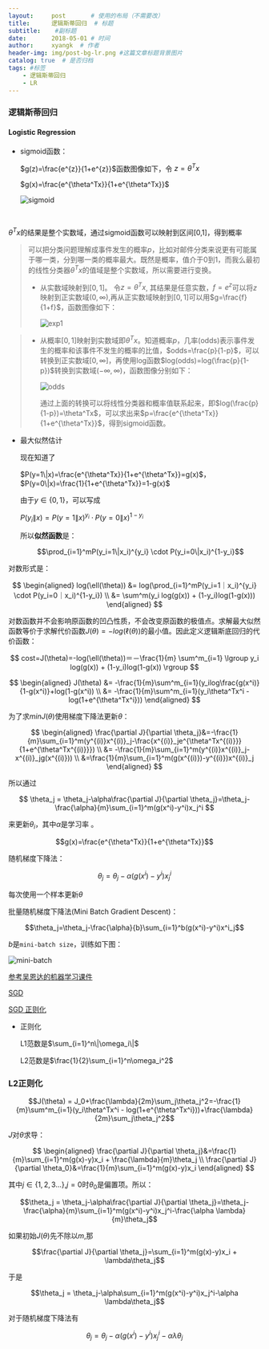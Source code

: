 ```yaml
---
layout:     post       # 使用的布局（不需要改）
title:      逻辑斯蒂回归  # 标题 
subtitle:    #副标题
date:       2018-05-01 # 时间
author:     xyangk  # 作者
header-img: img/post-bg-lr.png #这篇文章标题背景图片
catalog: true  # 是否归档
tags: #标签
    - 逻辑斯蒂回归
    - LR
---
```


### 逻辑斯蒂回归

#### Logistic Regression

- sigmoid函数：

  $g(z)=\frac{e^{z}}{1+e^{z}}$函数图像如下，令  $z=\theta^Tx$

  $g(x)=\frac{e^{\theta^Tx}}{1+e^{\theta^Tx}}$

  ![sigmoid](https://user-images.githubusercontent.com/9495054/53283635-5f901680-3784-11e9-8232-ef87da0f819b.png)

  ​

$\theta^Tx$的结果是整个实数域，通过sigmoid函数可以映射到区间[0,1]，得到概率

> 可以把分类问题理解成事件发生的概率$p$，比如对邮件分类来说更有可能属于哪一类，分到哪一类的概率最大。既然是概率，值介于0到1，而我么最初的线性分类器$\theta^Tx$的值域是整个实数域，所以需要进行变换。
>
> - 从实数域映射到$[0,1]$。 令$z=\theta^Tx$, 其结果是任意实数，$f=e^z$可以将$z$映射到正实数域$(0,\infty)$,再从正实数域映射到$[0,1]$可以用$g=\frac{f}{1+f}$，函数图像如下：
>
>   ![exp1](https://user-images.githubusercontent.com/9495054/53283652-7a628b00-3784-11e9-9125-651f0a48b183.png)

> - 从概率$[0,1]$映射到实数域即$\theta^Tx$。知道概率$p$，几率(odds)表示事件发生的概率和该事件不发生的概率的比值，$odds=\frac{p}{1-p}$，可以转换到正实数域$[0,\infty]$，再使用log函数$log(odds)=log(\frac{p}{1-p})$转换到实数域$(-\infty,\infty)$，函数图像分别如下：
>
>   ![odds](https://user-images.githubusercontent.com/9495054/53283655-864e4d00-3784-11e9-9600-000f297f3607.png)
>
>   通过上面的转换可以将线性分类器和概率值联系起来，即$log(\frac{p}{1-p})=\theta^Tx$，可以求出来$p=\frac{e^{\theta^Tx}}{1+e^{\theta^Tx}}$，得到sigmoid函数。 

- 最大似然估计

  现在知道了
  
  $P(y=1\|x)=\frac{e^{\theta^Tx}}{1+e^{\theta^Tx}}=g(x)$，$P(y=0\|x)=\frac{1}{1+e^{\theta^Tx}}=1-g(x)$ 
  
  由于$y\in\{0,1\}$，可以写成
  
  $P(y_i\|x)=P(y=1\|x)^{y_i} \cdot P(y=0\|x)^{1-y_i}$
  
  所以**似然函数**是：
  
  $$\prod_{i=1}^mP(y_i=1\|x_i)^{y_i} \cdot P(y_i=0\|x_i)^{1-y_i}$$

对数形式是：

$$
\begin{aligned}
log(\ell(\theta)) &= log(\prod_{i=1}^mP(y_i=1｜x_i)^{y_i} \cdot P(y_i=0｜x_i)^{1-y_i}) \\
&= \sum^m(y_i log(g(x)) + (1-y_i)log(1-g(x)))
\end{aligned}
$$

对数函数并不会影响原函数的凹凸性质，不会改变原函数的极值点。求解最大似然函数等价于求解代价函数$J(\theta)=-log(\ell(\theta))$的最小值。因此定义逻辑斯底回归的代价函数：

$$
cost=J(\theta)=-log(\ell(\theta))＝－\frac{1}{m} \sum^m_{i=1} \lgroup y_i log(g(x)) + (1-y_i)log(1-g(x)) \rgroup
$$

$$
\begin{aligned}
  J(\theta) &= -\frac{1}{m}\sum^m_{i=1}(y_ilog\frac{g(x^i)}{1-g(x^i)}+log(1-g(x^i)) \\
  &= -\frac{1}{m}\sum^m_{i=1}(y_i\theta^Tx^i - log(1+e^{\theta^Tx^i}))
\end{aligned}
$$

为了求$minJ(\theta)​$使用梯度下降法更新$\theta​$：


$$
\begin{aligned}
\frac{\partial J}{\partial \theta_j}&=-\frac{1}{m}\sum_{i=1}^m(y^{(i)}x^{(i)}_j-\frac{x^{(i)}_je^{\theta^Tx^{(i)}}}{1+e^{\theta^Tx^{(i)}}}) \\
&= -\frac{1}{m}\sum_{i=1}^m(y^{(i)}x^{(i)}_j-x^{(i)}_jg(x^{(i)})) \\
&=\frac{1}{m}\sum_{i=1}^m(g(x^{(i)})-y^{(i)})x^{(i)}_j
\end{aligned}
$$

所以通过

$$
\theta_j = \theta_j-\alpha\frac{\partial J}{\partial \theta_j}=\theta_j-\frac{\alpha}{m}\sum_{i=1}^m(g(x^i)-y^i)x_j^i
$$

来更新$\theta_i$，其中$\alpha$是学习率 。

$$g(x)=\frac{e^{\theta^Tx}}{1+e^{\theta^Tx}}$$

随机梯度下降法：

$$\theta_j=\theta_j-\alpha(g(x^i)-y^i)x^i_j$$ 

每次使用一个样本更新$\theta$

​批量随机梯度下降法(Mini Batch Gradient Descent)：

$$\theta_j=\theta_j-\frac{\alpha}{b}\sum_{i=1}^b(g(x^i)-y^i)x^i_j$$


$b$是`mini-batch size`，训练如下图：

![mini-batch](https://user-images.githubusercontent.com/9495054/53283663-949c6900-3784-11e9-9c49-5c3bbafe71a1.png)



[参考吴恩达的机器学习课件](http://www.holehouse.org/mlclass/06_Logistic_Regression.html)

[SGD](http://stats.stackexchange.com/questions/232056/how-could-stochastic-gradient-descent-save-time-comparing-to-standard-gradient-d/232058#232058)

[SGD 正则化](http://stats.stackexchange.com/questions/251982/stochastic-gradient-descent-for-regularized-logistic-regression)



- 正则化

  L1范数是$\sum_{i=1}^n\|\omega_i\|$

  L2范数是$\frac{1}{2}\sum_{i=1}^n\omega_i^2$

### L2正则化

$$J(\theta) = J_0+\frac{\lambda}{2m}\sum_j\theta_j^2=-\frac{1}{m}\sum^m_{i=1}(y_i\theta^Tx^i - log(1+e^{\theta^Tx^i}))+\frac{\lambda}{2m}\sum_j\theta_j^2$$

$J$对$\theta$求导：

$$
\begin{aligned}
\frac{\partial J}{\partial \theta_j}&=\frac{1}{m}\sum_{i=1}^m(g(x)-y)x_i + \frac{\lambda}{m}\theta_j \\
\frac{\partial J}{\partial \theta_0}&=\frac{1}{m}\sum_{i=1}^m(g(x)-y)x_i 
\end{aligned}
$$

其中$j\in\{1,2,3...\}$,$j=0$时$\theta_0$是偏置项。所以：

$$\theta_j = \theta_j-\alpha\frac{\partial J}{\partial \theta_j}=\theta_j-\frac{\alpha}{m}\sum_{i=1}^m(g(x^i)-y^i)x_j^i-\frac{\alpha \lambda}{m}\theta_j$$ 

如果初始$J(\theta)$先不除以$m$,那

$$\frac{\partial J}{\partial \theta_j}=\sum_{i=1}^m(g(x)-y)x_i + \lambda\theta_j$$ 

于是

$$\theta_j = \theta_j-\alpha\sum_{i=1}^m(g(x^i)-y^i)x_j^i-\alpha \lambda\theta_j$$ 

对于随机梯度下降法有

$$\theta_j = \theta_j-\alpha(g(x^i)-y^i)x_j^i-\alpha \lambda\theta_j$$